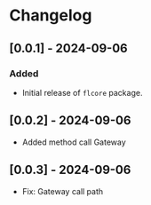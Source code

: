 # Changelog

## [0.0.1] - 2024-09-06

### Added
- Initial release of `flcore` package.

## [0.0.2] - 2024-09-06
- Added method call Gateway

## [0.0.3] - 2024-09-06
- Fix: Gateway call path